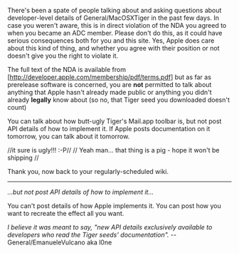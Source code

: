 There's been a spate of people talking about and asking questions about developer-level details of General/MacOSXTiger in the past few days. In case you weren't aware, this is in direct violation of the NDA you agreed to when you became an ADC member. Please don't do this, as it could have serious consequences both for you and this site. Yes, Apple does care about this kind of thing, and whether you agree with their position or not doesn't give you the right to violate it.

The full text of the NDA is available from [http://developer.apple.com/membership/pdf/terms.pdf] but as far as prerelease software is concerned, you are **not** permitted to talk about anything that Apple hasn't already made public or anything you didn't already **legally** know about (so no, that Tiger seed you downloaded doesn't count)

You can talk about how butt-ugly Tiger's Mail.app toolbar is, but not post API details of how to implement it. If Apple posts documentation on it tomorrow, you can talk about it tomorrow.

//it sure is ugly!!!  :-P//
// Yeah man... that thing is a pig - hope it won't be shipping //

Thank you, now back to your regularly-scheduled wiki.

----

*...but not post API details of how to implement it...*

You can't post details of how Apple implements it.  You can post how you want to recreate the effect all you want.

*I believe it was meant to say, "new API details exclusively available to developers who read the Tiger seeds' documentation".* -- General/EmanueleVulcano aka l0ne
